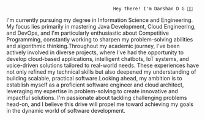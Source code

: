                                            Hey there! I'm Darshan D G 👋🏻
                                           
I'm currently pursuing my degree in Information Science and Engineering. My focus lies primarily in mastering Java Development, Cloud Engineering, and DevOps, and I'm particularly enthusiastic about Competitive Programming, constantly working to sharpen my problem-solving abilities and algorithmic thinking.Throughout my academic journey, I've been actively involved in diverse projects, where I've had the opportunity to develop cloud-based applications, intelligent chatbots, IoT systems, and voice-driven solutions tailored to real-world needs. These experiences have not only refined my technical skills but also deepened my understanding of building scalable, practical software.Looking ahead, my ambition is to establish myself as a proficient software engineer and cloud architect, leveraging my expertise in problem-solving to create innovative and impactful solutions. I'm passionate about tackling challenging problems head-on, and I believe this drive will propel me toward achieving my goals in the dynamic world of software development.
